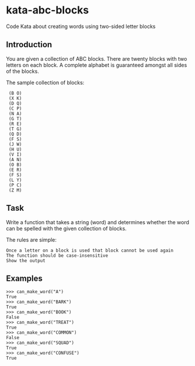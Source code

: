 # kata-abc-blocks
Code Kata about creating words using two-sided letter blocks

## Introduction

You are given a collection of ABC blocks. There are twenty blocks with two letters on each block. A complete alphabet is guaranteed amongst all sides of the blocks.

The sample collection of blocks:

     (B O)
     (X K)
     (D Q)
     (C P)
     (N A)
     (G T)
     (R E)
     (T G)
     (Q D)
     (F S)
     (J W)
     (H U)
     (V I)
     (A N)
     (O B)
     (E R)
     (F S)
     (L Y)
     (P C)
     (Z M)

## Task

Write a function that takes a string (word) and determines whether the word can be spelled with the given collection of blocks.


The rules are simple:

    Once a letter on a block is used that block cannot be used again
    The function should be case-insensitive
    Show the output

## Examples

    >>> can_make_word("A")
    True
    >>> can_make_word("BARK")
    True
    >>> can_make_word("BOOK")
    False
    >>> can_make_word("TREAT")
    True
    >>> can_make_word("COMMON")
    False
    >>> can_make_word("SQUAD")
    True
    >>> can_make_word("CONFUSE")
    True

